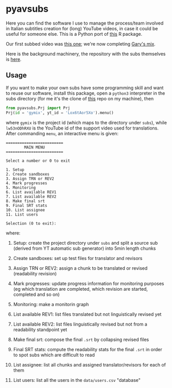 # pyavsubs

Here you can find the software I use to manage the process/team
involved in Italian subtitles creation for (long) YouTube videos, in
case it could be useful for someone else. This is a Python port of
[this](https://github.com/lbraglia/lbav2) R package.

Our first subbed video was [this
one](https://www.youtube.com/watch?v=cJ9kGZMbyVw); we're now
completing [Gary's mix](https://www.youtube.com/watch?v=3gLOVtbG6QI).

Here is the background machinery, the repository with the subs
themselves is [here](https://github.com/av-italia/subs).

## Usage

If you want to make your own subs have some programming skill and want
to reuse our software, install this package, open a `python3`
interpreter in the subs directory (for me it's the clone of
[this](https://github.com/av-italia/subs) repo on my machine), then

```python
from pyavsubs.Prj import Prj
Prj(id = 'gymix', yt_id = 'Lox6tAor5Xo').menu()
```

where `gymix` is the project id (which maps to the directory under
`subs`), while `lw53nODhRXU` is the YouTube id of the support video
used for translations. After commanding `menu`, an interactive menu is
given:

```
=========================
        MAIN MENU        
=========================

Select a number or 0 to exit 

1. Setup
2. Create sandboxes
3. Assign TRN or REV2
4. Mark progresses
5. Monitoring
6. List available REV1
7. List available REV2
8. Make final srt
9. Final SRT stats
10. List assignee
11. List users 

Selection (0 to exit): 

```

where:

1. Setup: create the project directory under `subs` and split a source sub
   (derived from YT automatic sub generator) into 5min length chunks
   
2. Create sandboxes: set up test files for translator and revisors

3. Assign TRN or REV2: assign a chunk to be translated or revised
   (readability revision)

4. Mark progresses: update progress information for monitoring
   purposes (eg which translation are completed, which revision are
   started, completed and so on)

5. Monitoring: make a monitorin graph

6. List available REV1: list files translated but not linguistically
   revised yet

7. List available REV2: list files linguistically revised but not from
   a readability standpoint yet

8. Make final srt: compose the final `.srt` by collapsing revised
   files

9. Final SRT stats: compute the readability stats for the final `.srt` in
   order to spot subs which are difficult to read

10. List assignee: list all chunks and assigned translator/revisors
    for each of them

11. List users: list all the users in the `data/users.csv` "database"

